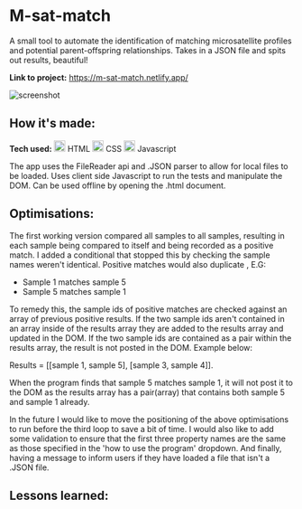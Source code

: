 # M-sat-match
A small tool to automate the identification of matching microsatellite profiles and potential parent-offspring relationships. Takes in a JSON file and spits out results, beautiful!

**Link to project:** https://m-sat-match.netlify.app/

![screenshot](https://m-sat-match.netlify.app/images/M-sat-match-image.jpg)

## How it's made:
**Tech used:** <img height="20" src="https://user-images.githubusercontent.com/25181517/192158954-f88b5814-d510-4564-b285-dff7d6400dad.png" alt="HTML" title="HTML" /> HTML <img height="20" src="https://user-images.githubusercontent.com/25181517/183898674-75a4a1b1-f960-4ea9-abcb-637170a00a75.png" alt="CSS" title="CSS" /> CSS <img height="20" src="https://user-images.githubusercontent.com/25181517/117447155-6a868a00-af3d-11eb-9cfe-245df15c9f3f.png" alt="JavaScript" title="JavaScript" /> Javascript

The app uses the FileReader api and .JSON parser to allow for local files to be loaded. Uses client side Javascript to run the tests and manipulate the DOM. Can be used offline by opening the .html document.

## Optimisations:
The first working version compared all samples to all samples, resulting in each sample being compared to itself and being recorded as a positive match. I added a conditional that stopped this by checking the sample names weren't identical.
Positive matches would also duplicate , E.G:

* Sample 1 matches sample 5
* Sample 5 matches sample 1

To remedy this, the sample ids of positive matches are checked against an array of previous positive results. If the two sample ids aren't contained in an array inside of the results array they are added to the results array and updated in the DOM. If the two sample ids are contained as a pair within the results array, the result is not posted in the DOM. Example below:

Results = [[sample 1, sample 5], [sample 3, sample 4]]. 

When the program finds that sample 5 matches sample 1, it will not post it to the DOM as the results array has a pair(array) that contains both sample 5 and sample 1 already.


In the future I would like to move the positioning of the above optimisations to run before the third loop to save a bit of time. I would also like to add some validation to ensure that the first three property names are the same as those specified in the 'how to use the program' dropdown. And finally, having a message to inform users if they have loaded a file that isn't a .JSON file.

## Lessons learned:
